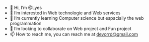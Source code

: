 - 👋 Hi, I’m @Lyes
- 👀 I’m interested in Web technologie and Web services
- 🌱 I’m currently learning Computer science but espacially the web programmation
- 💞️ I’m looking to collaborate on Web project and Fun project
- 📫 How to reach me, you can reach me at devorrd@gmail.com

<!---
SleyDev/SleyDev is a ✨ special ✨ repository because its `README.md` (this file) appears on your GitHub profile.
You can click the Preview link to take a look at your changes.
--->
